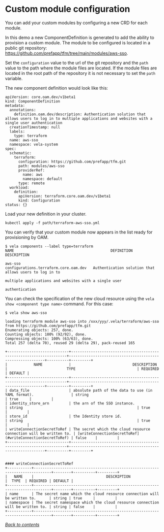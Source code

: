 # Custom module configuration

You can add your custom modules by configuring a new CRD for each module.

In this demo a new ComponentDefinition is generated to add the ability to provision a custom module. The module to be configured is located in a public git repository: https://github.com/prefapp/tfm/tree/main/modules/aws-sso.

Set the ``configuration`` value to the url of the git repository and the ``path`` value to the path where the module files are located. If the module files are located in the root path of the repository it is not necessary to set the ``path`` variable.

The new component definition would look like this:

```
apiVersion: core.oam.dev/v1beta1
kind: ComponentDefinition
metadata:
  annotations:
    definition.oam.dev/description: Authentication solution that allows users to log in to multiple applications and websites with a single user authentication
  creationTimestamp: null
  labels:
    type: terraform
  name: aws-sso
  namespace: vela-system
spec:
  schematic:
    terraform:
      configuration: https://github.com/prefapp/tfm.git
      path: modules/aws-sso
      providerRef:
        name: aws
        namespace: default
      type: remote
  workload:
    definition:
      apiVersion: terraform.core.oam.dev/v1beta1
      kind: Configuration
status: {}
```

Load your new definition in your cluster.

```
kubectl apply -f path/terraform-aws-sso.yml
```

You can verify that your custom module now appears in the list ready for provisioning by OAM.

```
$ vela components --label type=terraform
NAME                                            DEFINITION                              DESCRIPTION

aws-sso                                         configurations.terraform.core.oam.dev   Authentication solution that allows users to log in to
                                                                                        multiple applications and websites with a single user
                                                                                        authentication
```

You can check the specification of the new cloud resource using the ``vela show <component type name>`` command. For this case: 

```
$ vela show aws-sso

loading terraform module aws-sso into /xxx/yyy/.vela/terraform/aws-sso from https://github.com/prefapp/tfm.git
Enumerating objects: 257, done.
Counting objects: 100% (92/92), done.
Compressing objects: 100% (63/63), done.
Total 257 (delta 70), reused 29 (delta 29), pack-reused 165

+----------------------------+--------------------------------------------------------------------+-----------------------------------------------------------+----------+---------+
|            NAME            |                            DESCRIPTION                             |                           TYPE                            | REQUIRED | DEFAULT |
+----------------------------+--------------------------------------------------------------------+-----------------------------------------------------------+----------+---------+
| data_file                  | absolute path of the data to use (in YAML format).                 | string                                                    | true     |         |
| identity_store_arn         | the arn of the SSO instance.                                       | string                                                    | true     |         |
| store_id                   | the Identity store id.                                             | string                                                    | true     |         |
| writeConnectionSecretToRef | The secret which the cloud resource connection will be written to. | [writeConnectionSecretToRef](#writeConnectionSecretToRef) | false    |         |
+----------------------------+--------------------------------------------------------------------+-----------------------------------------------------------+----------+---------+


#### writeConnectionSecretToRef
+-----------+------------------------------------------------------------------------------+--------+----------+---------+
|   NAME    |                                 DESCRIPTION                                  |  TYPE  | REQUIRED | DEFAULT |
+-----------+------------------------------------------------------------------------------+--------+----------+---------+
| name      | The secret name which the cloud resource connection will be written to.      | string | true     |         |
| namespace | The secret namespace which the cloud resource connection will be written to. | string | false    |         |
+-----------+------------------------------------------------------------------------------+--------+----------+---------+
```

*[Back to contents](../README.md)*